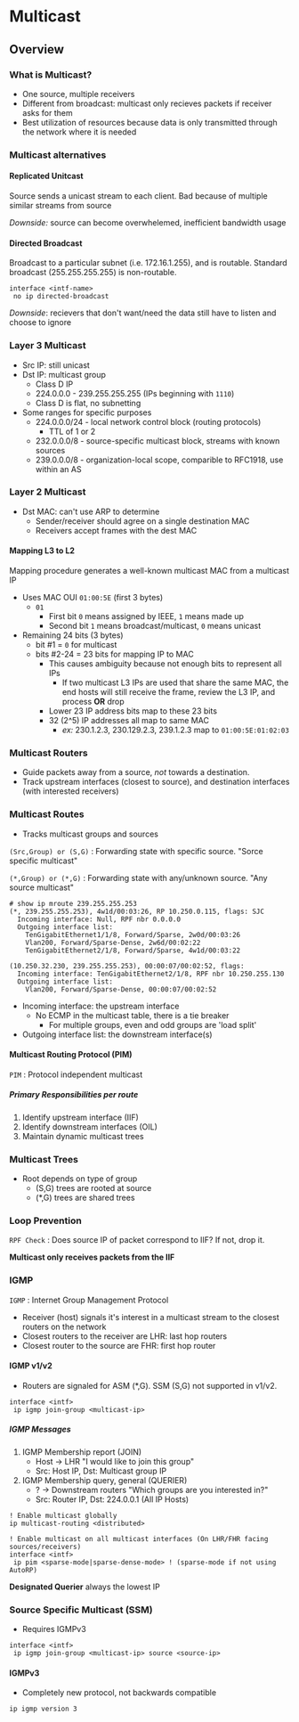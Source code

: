 # Multicast

## Overview

### What is Multicast?
- One source, multiple receivers
- Different from broadcast: multicast only recieves packets if receiver asks for them
- Best utilization of resources because data is only transmitted through the network where it is needed

### Multicast alternatives

#### Replicated Unitcast
Source sends a unicast stream to each client. Bad because of multiple similar streams from source

*Downside:* source can become overwhelemed, inefficient bandwidth usage

#### Directed Broadcast
Broadcast to a particular subnet (i.e. 172.16.1.255), and is routable. Standard broadcast (255.255.255.255) is non-routable.

``` title="Enable/disable directed broadcast"
interface <intf-name>
 no ip directed-broadcast
```

*Downside*: recievers that don't want/need the data still have to listen and choose to ignore

### Layer 3 Multicast
- Src IP: still unicast
- Dst IP: multicast group
    - Class D IP
    - 224.0.0.0 - 239.255.255.255 (IPs beginning with `1110`)
    - Class D is flat, no subnetting
- Some ranges for specific purposes
    - 224.0.0.0/24 - local network control block (routing protocols)
        - TTL of 1 or 2
    - 232.0.0.0/8 - source-specific multicast block, streams with known sources
    - 239.0.0.0/8 - organization-local scope, comparible to RFC1918, use within an AS

### Layer 2 Multicast
- Dst MAC: can't use ARP to determine
    - Sender/receiver should agree on a single destination MAC
    - Receivers accept frames with the dest MAC

#### Mapping L3 to L2
Mapping procedure generates a well-known multicast MAC from a multicast IP

- Uses MAC OUI `01:00:5E` (first 3 bytes)
    - `01` 
        - First bit `0` means assigned by IEEE, `1` means made up
        - Second bit `1` means broadcast/multicast, `0` means unicast
- Remaining 24 bits (3 bytes)
    - bit #1 = `0` for multicast
    - bits #2-24 = 23 bits for mapping IP to MAC
        - This causes ambiguity because not enough bits to represent all IPs
            - If two multicast L3 IPs are used that share the same MAC, the end hosts will still receive the frame, review the L3 IP, and process **OR** drop
        - Lower 23 IP address bits map to these 23 bits
        - 32 (2^5) IP addresses all map to same MAC
            - *ex:* 230.1.2.3, 230.129.2.3, 239.1.2.3 map to `01:00:5E:01:02:03`
    
### Multicast Routers
- Guide packets away from a source, *not* towards a destination.
- Track upstream interfaces (closest to source), and destination interfaces (with interested receivers)

### Multicast Routes
- Tracks multicast groups and sources

`(Src,Group) or (S,G)`
: Forwarding state with specific source. "Sorce specific multicast"

`(*,Group) or (*,G)`
: Forwarding state with any/unknown source. "Any source multicast"

``` title="Example mroute"
# show ip mroute 239.255.255.253
(*, 239.255.255.253), 4w1d/00:03:26, RP 10.250.0.115, flags: SJC
  Incoming interface: Null, RPF nbr 0.0.0.0
  Outgoing interface list:
    TenGigabitEthernet1/1/8, Forward/Sparse, 2w0d/00:03:26
    Vlan200, Forward/Sparse-Dense, 2w6d/00:02:22
    TenGigabitEthernet2/1/8, Forward/Sparse, 4w1d/00:03:22

(10.250.32.230, 239.255.255.253), 00:00:07/00:02:52, flags: 
  Incoming interface: TenGigabitEthernet2/1/8, RPF nbr 10.250.255.130
  Outgoing interface list:
    Vlan200, Forward/Sparse-Dense, 00:00:07/00:02:52
```

- Incoming interface: the upstream interface
    - No ECMP in the multicast table, there is a tie breaker
        - For multiple groups, even and odd groups are 'load split'
- Outgoing interface list: the downstream interface(s)

#### Multicast Routing Protocol (PIM)
`PIM`
: Protocol independent multicast

##### Primary Responsibilities per route
1. Identify upstream interface (IIF)
2. Identify downstream interfaces (OIL)
3. Maintain dynamic multicast trees

### Multicast Trees
- Root depends on type of group
    - (S,G) trees are rooted at source
    - (*,G) trees are shared trees

### Loop Prevention
`RPF Check`
: Does source IP of packet correspond to IIF? If not, drop it.

**Multicast only receives packets from the IIF**

### IGMP
`IGMP`
: Internet Group Management Protocol

- Receiver (host) signals it's interest in a multicast stream to the closest routers on the network
- Closest routers to the receiver are LHR: last hop routers
- Closest router to the source are FHR: first hop router

#### IGMP v1/v2
- Routers are signaled for ASM (*,G). SSM (S,G) not supported in v1/v2.

``` title="Join a multicast group on IOS"
interface <intf>
 ip igmp join-group <multicast-ip>
```

##### IGMP Messages
1. IGMP Membership report (JOIN)
    - Host -> LHR "I would like to join this group"
    - Src: Host IP, Dst: Multicast group IP
2. IGMP Membership query, general (QUERIER)
    - ? -> Downstream routers "Which groups are you interested in?"
    - Src: Router IP, Dst: 224.0.0.1 (All IP Hosts)

``` title="Enable Multicast routing on Cisco router"
! Enable multicast globally
ip multicast-routing <distributed>

! Enable multicast on all multicast interfaces (On LHR/FHR facing sources/receivers)
interface <intf>
 ip pim <sparse-mode|sparse-dense-mode> ! (sparse-mode if not using AutoRP)
```

**Designated Querier** always the lowest IP

### Source Specific Multicast (SSM)
- Requires IGMPv3

``` title="Join a multicast SSM group on IOS"
interface <intf>
 ip igmp join-group <multicast-ip> source <source-ip>
```

#### IGMPv3
- Completely new protocol, not backwards compatible

``` title="Enable IGMPv3"
ip igmp version 3
```